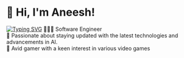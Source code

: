 <!-- Level 3: Add custom code -->

# 👋 Hi, I'm Aneesh!
<a href="https://git.io/typing-svg"><img src="https://readme-typing-svg.demolab.com?font=Fira+Code&pause=1000&width=435&lines=Full-stack+Developer;Master's+graduate+in+Software+Engineering++from+Arizona+State+University.;Currently+learning+Generative+AI." alt="Typing SVG" /></a>
👩🏻‍💻 Software Engineer<br/>
🎨 Passionate about staying updated with the latest technologies and advancements in AI.<br/>
👾 Avid gamer with a keen interest in various video games<br/>
